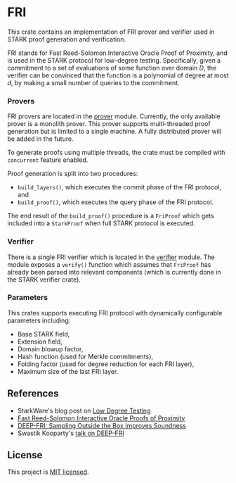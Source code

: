 # FRI
This crate contains an implementation of FRI prover and verifier used in STARK proof generation and verification.

FRI stands for Fast Reed-Solomon Interactive Oracle Proof of Proximity, and is used in the STARK protocol for low-degree testing. Specifically, given a commitment to a set of evaluations of some function over domain *D*, the verifier can be convinced that the function is a polynomial of degree at most *d*, by making a small number of queries to the commitment.

### Provers
FRI provers are located in the [prover](src/prover) module. Currently, the only available prover is a monolith prover. This prover supports multi-threaded proof generation but is limited to a single machine. A fully distributed prover will be added in the future.

To generate proofs using multiple threads, the crate must be compiled with `concurrent` feature enabled.

Proof generation is split into two procedures:
* `build_layers()`, which executes the commit phase of the FRI protocol, and
* `build_proof()`, which executes the query phase of the FRI protocol.

The end result of the `build_proof()` procedure is a `FriProof` which gets included into a `StarkProof` when full STARK protocol is executed.

### Verifier
There is a single FRI verifier which is located in the [verifier](src/verifier) module. The module exposes a `verify()` function which assumes that `FriProof` has already been parsed into relevant components (which is currently done in the STARK verifier crate).


### Parameters
This crates supports executing FRI protocol with dynamically configurable parameters including:

* Base STARK field,
* Extension field,
* Domain blowup factor,
* Hash function (used for Merkle commitments),
* Folding factor (used for degree reduction for each FRI layer),
* Maximum size of the last FRI layer.

## References

* StarkWare's blog post on [Low Degree Testing](https://medium.com/starkware/low-degree-testing-f7614f5172db)
* [Fast Reed-Solomon Interactive Oracle Proofs of Proximity](https://eccc.weizmann.ac.il/report/2017/134/)
* [DEEP-FRI: Sampling Outside the Box Improves Soundness](https://eprint.iacr.org/2019/336)
* Swastik Kooparty's [talk on DEEP-FRI](https://www.youtube.com/watch?v=txo_kPSn59Y&list=PLcIyXLwiPilWvjvNkhMn283LV370Pk5CT&index=6)


License
-------

This project is [MIT licensed](../LICENSE).